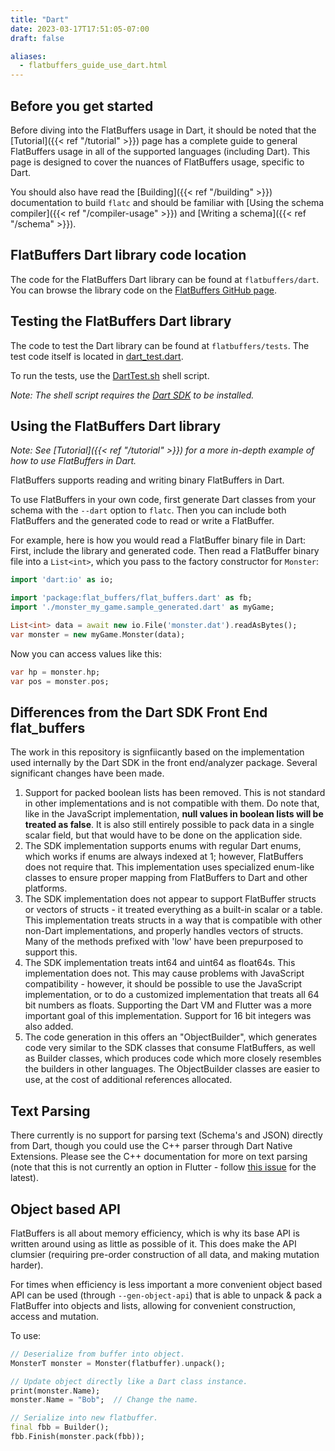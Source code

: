 ```yaml
---
title: "Dart"
date: 2023-03-17T17:51:05-07:00
draft: false

aliases:
  - flatbuffers_guide_use_dart.html
---
```


## Before you get started

Before diving into the FlatBuffers usage in Dart, it should be noted that the
[Tutorial]({{< ref "/tutorial" >}}) page has a complete guide to general
FlatBuffers usage in all of the supported languages (including Dart). This page
is designed to cover the nuances of FlatBuffers usage, specific to Dart.

You should also have read the [Building]({{< ref "/building" >}})
documentation to build `flatc` and should be familiar with [Using the schema
compiler]({{< ref "/compiler-usage" >}}) and [Writing a
schema]({{< ref "/schema" >}}).

## FlatBuffers Dart library code location

The code for the FlatBuffers Dart library can be found at `flatbuffers/dart`.
You can browse the library code on the
[FlatBuffers GitHub page](https://github.com/google/flatbuffers/tree/master/dart).

## Testing the FlatBuffers Dart library

The code to test the Dart library can be found at `flatbuffers/tests`. The test
code itself is located in
[dart_test.dart](https://github.com/google/flatbuffers/blob/master/tests/dart_test.dart).

To run the tests, use the
[DartTest.sh](https://github.com/google/flatbuffers/blob/master/tests/DartTest.sh)
shell script.

_Note: The shell script requires the
[Dart SDK](https://www.dartlang.org/tools/sdk) to be installed._

## Using the FlatBuffers Dart library

_Note: See [Tutorial]({{< ref "/tutorial" >}}) for a more in-depth
example of how to use FlatBuffers in Dart._

FlatBuffers supports reading and writing binary FlatBuffers in Dart.

To use FlatBuffers in your own code, first generate Dart classes from your
schema with the `--dart` option to `flatc`. Then you can include both
FlatBuffers and the generated code to read or write a FlatBuffer.

For example, here is how you would read a FlatBuffer binary file in Dart: First,
include the library and generated code. Then read a FlatBuffer binary file into
a `List<int>`, which you pass to the factory constructor for `Monster`:

```dart
import 'dart:io' as io;

import 'package:flat_buffers/flat_buffers.dart' as fb;
import './monster_my_game.sample_generated.dart' as myGame;

List<int> data = await new io.File('monster.dat').readAsBytes();
var monster = new myGame.Monster(data);
```

Now you can access values like this:

```dart
var hp = monster.hp;
var pos = monster.pos;
```

## Differences from the Dart SDK Front End flat_buffers

The work in this repository is signfiicantly based on the implementation used
internally by the Dart SDK in the front end/analyzer package. Several
significant changes have been made.

1. Support for packed boolean lists has been removed. This is not standard in
   other implementations and is not compatible with them. Do note that, like in
   the JavaScript implementation, **null values in boolean lists will be treated
   as false**. It is also still entirely possible to pack data in a single
   scalar field, but that would have to be done on the application side.
2. The SDK implementation supports enums with regular Dart enums, which works if
   enums are always indexed at 1; however, FlatBuffers does not require that.
   This implementation uses specialized enum-like classes to ensure proper
   mapping from FlatBuffers to Dart and other platforms.
3. The SDK implementation does not appear to support FlatBuffer structs or
   vectors of structs - it treated everything as a built-in scalar or a table.
   This implementation treats structs in a way that is compatible with other
   non-Dart implementations, and properly handles vectors of structs. Many of
   the methods prefixed with 'low' have been prepurposed to support this.
4. The SDK implementation treats int64 and uint64 as float64s. This
   implementation does not. This may cause problems with JavaScript
   compatibility - however, it should be possible to use the JavaScript
   implementation, or to do a customized implementation that treats all 64 bit
   numbers as floats. Supporting the Dart VM and Flutter was a more important
   goal of this implementation. Support for 16 bit integers was also added.
5. The code generation in this offers an "ObjectBuilder", which generates code
   very similar to the SDK classes that consume FlatBuffers, as well as Builder
   classes, which produces code which more closely resembles the builders in
   other languages. The ObjectBuilder classes are easier to use, at the cost of
   additional references allocated.

## Text Parsing

There currently is no support for parsing text (Schema's and JSON) directly from
Dart, though you could use the C++ parser through Dart Native Extensions. Please
see the C++ documentation for more on text parsing (note that this is not
currently an option in Flutter - follow
[this issue](https://github.com/flutter/flutter/issues/7053) for the latest).

## Object based API

FlatBuffers is all about memory efficiency, which is why its base API is written
around using as little as possible of it. This does make the API clumsier
(requiring pre-order construction of all data, and making mutation harder).

For times when efficiency is less important a more convenient object based API
can be used (through `--gen-object-api`) that is able to unpack & pack a
FlatBuffer into objects and lists, allowing for convenient construction, access
and mutation.

To use:

```dart
// Deserialize from buffer into object.
MonsterT monster = Monster(flatbuffer).unpack();

// Update object directly like a Dart class instance.
print(monster.Name);
monster.Name = "Bob";  // Change the name.

// Serialize into new flatbuffer.
final fbb = Builder();
fbb.Finish(monster.pack(fbb));
```
